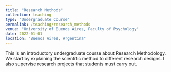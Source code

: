 ```yaml
---
title: "Research Methods"
collection: teaching
type: "Undergraduate Course"
permalink: /teaching/research_methods
venue: "University of Buenos Aires, Faculty of Psychology"
date: 2022-01-01
location: "Buenos Aires, Argentina"
---
```


This is an introductory undergraduate course about Research Methodology. We start by explaining the scientific method to different research designs. I also supervise research projects that students must carry out.